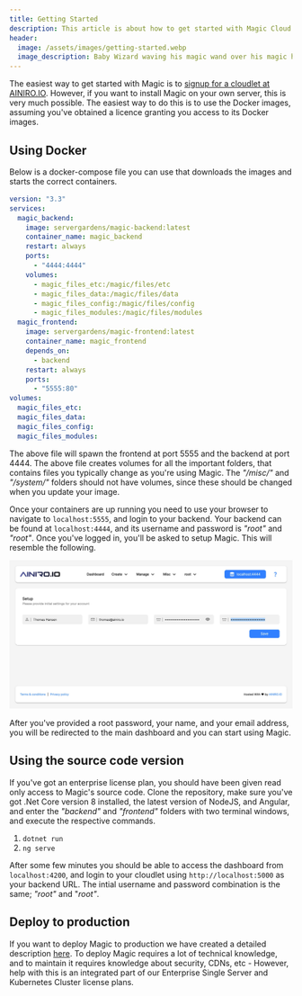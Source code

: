 ```yaml
---
title: Getting Started
description: This article is about how to get started with Magic Cloud using Docker, and start leveraging its Low-Code and No-Code features in your own systems
header:
  image: /assets/images/getting-started.webp
  image_description: Baby Wizard waving his magic wand over his magic hat to practice his spell casting
---
```


The easiest way to get started with Magic is to [signup for a cloudlet at AINIRO.IO](https://ainiro.io). However, if you want to install Magic on your own server, this is very much possible. The easiest way to do this is to use the Docker images, assuming you've obtained a licence granting you access to its Docker images.

## Using Docker

Below is a docker-compose file you can use that downloads the images and starts the correct containers.

```yaml
version: "3.3"
services:
  magic_backend:
    image: servergardens/magic-backend:latest
    container_name: magic_backend
    restart: always
    ports:
      - "4444:4444"
    volumes:
      - magic_files_etc:/magic/files/etc
      - magic_files_data:/magic/files/data
      - magic_files_config:/magic/files/config
      - magic_files_modules:/magic/files/modules
  magic_frontend:
    image: servergardens/magic-frontend:latest
    container_name: magic_frontend
    depends_on:
      - backend
    restart: always
    ports:
      - "5555:80"
volumes:
  magic_files_etc:
  magic_files_data:
  magic_files_config:
  magic_files_modules:
```

The above file will spawn the frontend at port 5555 and the backend at port 4444. The above file creates volumes for all the important folders, that contains files you typically change as you're using Magic. The _"/misc/"_ and _"/system/"_ folders should not have volumes, since these should be changed when you update your image.

Once your containers are up running you need to use your browser to navigate to `localhost:5555`, and login to your backend. Your backend can be found at `localhost:4444`, and its username and password is _"root"_ and _"root"_. Once you've logged in, you'll be asked to setup Magic. This will resemble the following.

![Initially configuring Magic](/images/setup-magic.jpeg)

After you've provided a root password, your name, and your email address, you will be redirected to the main dashboard and you can start using Magic.

## Using the source code version

If you've got an enterprise license plan, you should have been given read only access to Magic's source code. Clone the repository, make sure you've got .Net Core version 8 installed, the latest version of NodeJS, and Angular, and enter the _"backend"_ and _"frontend"_ folders with two terminal windows, and execute the respective commands.

1. `dotnet run`
2. `ng serve`

After some few minutes you should be able to access the dashboard from `localhost:4200`, and login to your cloudlet using `http://localhost:5000` as your backend URL. The intial username and password combination is the same; _"root"_ and "_root"_.

## Deploy to production

If you want to deploy Magic to production we have created a detailed description [here](/deploy/). To deploy Magic requires a lot of technical knowledge, and to maintain it requires knowledge about security, CDNs, etc - However, help with this is an integrated part of our Enterprise Single Server and Kubernetes Cluster license plans.
